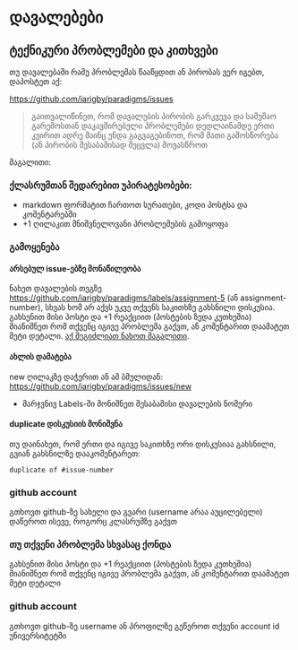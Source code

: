 # დავალებები
## ტექნიკური პრობლემები და კითხვები
თუ დავალებაში რამე პრობლემას წააწყდით ან პირობას ვერ იგებთ, დაპოსტეთ აქ:

https://github.com/iarigby/paradigms/issues

> გაითვალიწინეთ, რომ დავალების პირობის გარკვევა და სამუშაო გარემოსთან
დაკავშირებული პრობლემები დედლაინამდე ერთი კვირით ადრე მაინც უნდა გაგვაგებინოთ,
რომ მათი გამოსწორება (ან პირობის შესაბამისად შეცვლა) მოვასწროთ

მაგალითი: 
### ქლასრუმთან შედარებით უპირატესობები:
- markdown ფორმატით ჩართოთ სურათები, კოდი პოსტსა და კომენტარებში
- +1 ღილაკით მნიშვნელოვანი პრობლემების გამოყოფა

### გამოყენება

#### არსებულ issue-ებზე მონაწილეობა
ნახეთ დავალების თეგზე https://github.com/iarigby/paradigms/labels/assignment-5 (ან assignment-number), სხვას ხომ არ აქვს უკვე თქვენს საკითხზე გახსნილი დისკუსია. გახსენით მისი პოსტი და +1 რეაქციით (პოსტების ზედა კუთხეშია) მიანიშნეთ რომ თქვენც
იგივე პრობლემა გაქვთ, ან კომენტარით დაამატეთ მეტი დეტალი. [აქ შეგიძლიათ ნახოთ მაგალითი](https://github.com/iarigby/paradigms/issues/1).

#### ახლის დამატება
new ღილაკზე დაჭერით ან ამ ბმულიდან: https://github.com/iarigby/paradigms/issues/new

- მარჯვნივ Labels-ში მონიშნეთ შესაბამისი დავალების ნომერი

#### duplicate დისკუსიის მონიშვნა
თუ დაინახეთ, რომ ერთი და იგივე საკითხზე ორი დისკუსიაა გახსნილი, გვიან გახსნილზე დააკომენტარეთ:

```
duplicate of #issue-number
```


### github account
გთხოვთ github-ზე სახელი და გვარი (username არაა აუცილებელი) დაწეროთ ისევე, როგორც კლასრუმზე გაქვთ
### თუ თქვენი პრობლემა სხვასაც ქონდა
გახსენით მისი პოსტი და +1 რეაქციით (პოსტების ზედა კუთხეშია) მიანიშნეთ რომ თქვენც
იგივე პრობლემა გაქვთ, ან კომენტარით დაამატეთ მეტი დეტალი 

### github account
გთხოვთ github-ზე username ან პროფილზე გეწეროთ თქვენი account id უნივერსიტეტში
